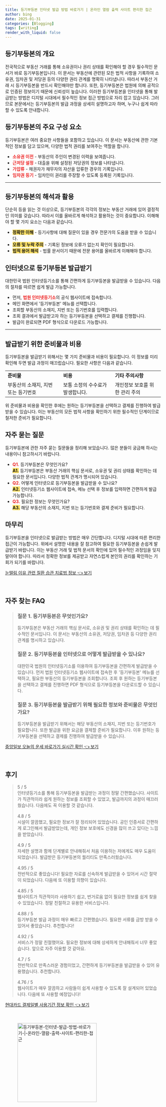 ```yaml
---
title: 등기부등본 인터넷 발급 방법 바로가기 | 온라인 열람 출력 사이트 편리한 접근
author: bing
date: 2025-01-31
categories: [Blogging]
tags: [writing]
render_with_liquid: false
---
```



<h2 id='등기부등본의 개요'>등기부등본의 개요</h2>

<p>전국적으로 부동산 거래를 통해 소유권이나 권리 상태를 확인해야 할 경우 필수적인 문서가 바로 등기부등본입니다. 이 문서는 부동산에 관련된 모든 법적 사항을 기록하여 소유권, 임차권 및 저당권 등의 다양한 권리 관계를 명확히 나타냅니다. 따라서 부동산 거래 시 등기부등본을 반드시 확인해야만 합니다. 또한, 등기부등본은 법원에 의해 공적으로 인증된 정보이기 때문에 신뢰성이 높습니다. 이러한 등기부등본을 인터넷을 통해 발급받는 방법은 디지털 시대에서 필수적인 정보 접근 방법으로 자리 잡고 있습니다. 그러므로 본문에서는 등기부등본의 발급 과정을 상세히 설명하고자 하며, 누구나 쉽게 따라 할 수 있도록 안내합니다.</p>

<h2 id='등기부등본의 주요 구성 요소'>등기부등본의 주요 구성 요소</h2>

<p>등기부등본은 여러 중요한 사항들을 포함하고 있습니다. 이 문서는 부동산에 관한 기본적인 정보를 담고 있으며, 다양한 법적 권리를 보여주는 역할을 합니다.</p>

<ul>
    <li><b><span style="color: #ee2323;">소유권 이전</span></b> - 부동산의 주인이 변경된 이력을 보여줍니다.</li>
    <li><b><span style="color: #ee2323;">근저당 설정</span></b> - 대출을 위해 설정된 저당권의 정보를 나타냅니다.</li>
    <li><b><span style="color: #ee2323;">가압류</span></b> - 채권자가 채무자의 자산을 압류한 경우의 기록입니다.</li>
    <li><b><span style="color: #ee2323;">임차권 등기</span></b> - 임차인이 권리를 주장할 수 있도록 등록된 기록입니다.</li>
</ul>

<hr />

<h2 id='등기부등본의 해석과 활용'>등기부등본의 해석과 활용</h2>

<p>단순히 등을 읽는 것 이상으로, 등기부등본의 각각의 정보는 부동산 거래에 있어 결정적인 의미를 갖습니다. 따라서 이를 올바르게 해석하고 활용하는 것이 중요합니다. 이해해야 할 몇 가지 요소는 다음과 같습니다.</p>

<ul>
    <li><b><span style="background-color: #ffe066;">정확한 이해</span></b> - 등기사항에 대해 질문이 있을 경우 전문가의 도움을 받을 수 있습니다.</li>
    <li><b><span style="background-color: #ffe066;">오류 및 누락 주의</span></b> - 기록된 정보에 오류가 없는지 확인이 필요합니다.</li>
    <li><b><span style="background-color: #ffe066;">법적 용어 해석</span></b> - 법률 문서이기 때문에 전문 용어를 올바르게 이해해야 합니다.</li>
</ul>

<h2 id='인터넷으로 등기부등본 발급받기'>인터넷으로 등기부등본 발급받기</h2>

<p>대한민국 법원 인터넷등기소를 통해 간편하게 등기부등본을 발급받을 수 있습니다. 다음의 절차를 따르면 쉽게 발급 가능합니다.</p>

<ul>
    <li>먼저, <b><span style="color: #ee2323;">법원 인터넷등기소</span></b>의 공식 웹사이트에 접속합니다.</li>
    <li>메인 화면에서 '등기부등본' 메뉴를 선택합니다.</li>
    <li>조회할 부동산의 소재지, 지번 또는 등기번호를 입력합니다.</li>
    <li>조회 결과에서 발급받고자 하는 등기부등본을 선택하고 결제를 진행합니다.</li>
    <li>발급이 완료되면 PDF 형식으로 다운로드 가능합니다.</li>
</ul>

<hr />

<h2 id='발급받기 위한 준비물과 비용'>발급받기 위한 준비물과 비용</h2>

<p>등기부등본을 발급받기 위해서는 몇 가지 준비물과 비용이 필요합니다. 이 정보를 미리 확인해 두면 발급 과정이 매끄럽습니다. 필요한 사항은 다음과 같습니다.</p>

<table>
    <tr>
        <td><b>준비물</b></td>
        <td><b>비용</b></td>
        <td><b>기타 주의사항</b></td>
    </tr>
    <tr>
        <td>부동산의 소재지, 지번 또는 등기번호</td>
        <td>보통 소정의 수수료가 발생합니다.</td>
        <td>개인정보 보호를 위한 관리 주의</td>
    </tr>
</table>

<p>위 준비물과 비용을 확인한 후에는 원하는 등기부등본을 선택하고 결제를 진행하여 발급받을 수 있습니다. 이는 부동산의 모든 법적 사항을 확인하기 위한 필수적인 단계이므로 철저한 준비가 필요합니다.</p>

<h2 id='자주 묻는 질문'>자주 묻는 질문</h2>

<p>등기부등본에 관한 자주 묻는 질문들을 정리해 보았습니다. 많은 분들이 궁금해 하시는 내용이니 참고하시기 바랍니다.</p>

<ul>
    <li><b><span style="color: #ee2323;">Q1.</span></b> 등기부등본은 무엇인가요?<br><b><span style="background-color: #ffe066;">A1.</span></b> 등기부등본은 부동산 거래의 핵심 문서로, 소유권 및 권리 상태를 확인하는 데 필요한 문서입니다. 다양한 법적 관계가 명시되어 있습니다.</li>
    <li><b><span style="color: #ee2323;">Q2.</span></b> 어떻게 인터넷으로 등기부등본을 발급받을 수 있나요?<br><b><span style="background-color: #ffe066;">A2.</span></b> 인터넷등기소 웹사이트에 접속, 메뉴 선택 후 정보를 입력하면 간편하게 발급 가능합니다.</li>
    <li><b><span style="color: #ee2323;">Q3.</span></b> 필요한 정보는 무엇인가요?<br><b><span style="background-color: #ffe066;">A3.</span></b> 해당 부동산의 소재지, 지번 또는 등기번호와 결제 준비가 필요합니다.</li>
</ul>

<h2 id='마무리'>마무리</h2>

<p>등기부등본을 인터넷으로 발급받는 방법은 매우 간단합니다. 디지털 시대에 따른 편리한 접근이 가능합니다. 위에서 설명한 내용을 잘 참고하여 필요한 등기부등본을 손쉽게 발급받기 바랍니다. 이는 부동산 거래 및 법적 문서의 확인에 있어 필수적인 과정임을 잊지 말아야 합니다. 따라서 정확한 정보를 제공받고 자연스럽게 본인의 권리를 확인하는 기회가 되기를 바랍니다.</p>


<p><a class="click-button" title="눈떨림 이유 관련 질환 습관 치료법 정보" href="https://aptwhite.github.io/posts/%EB%88%88%EB%96%A8%EB%A6%BC-%EC%9D%B4%EC%9C%A0-%EA%B4%80%EB%A0%A8-%EC%A7%88%ED%99%98-%EC%8A%B5%EA%B4%80-%EC%B9%98%EB%A3%8C%EB%B2%95-%EC%A0%95%EB%B3%B4/" rel="dofollow">눈떨림 이유 관련 질환 습관 치료법 정보 👈 보기</a></p><br>
<h2 id='자주_찾는_FAQ'>자주 찾는 FAQ</h2>
<div itemscope="" itemtype="https://schema.org/FAQPage"> 
<blockquote> 
<div itemscope="" itemprop="mainEntity" itemtype="https://schema.org/Question"> 
<h3 itemprop="name">질문 1. 등기부등본은 무엇인가요?</h3> 
<div itemscope="" itemprop="acceptedAnswer" itemtype="https://schema.org/Answer"> 
<span itemprop="text"> 
<p>등기부등본은 부동산 거래의 핵심 문서로, 소유권 및 권리 상태를 확인하는 데 필수적인 문서입니다. 이 문서는 부동산의 소유권, 저당권, 임차권 등 다양한 권리 관계를 명시하고 있습니다.</p> 
</span> 
</div> 
</div> 

<div itemscope="" itemprop="mainEntity" itemtype="https://schema.org/Question"> 
<h3 itemprop="name">질문 2. 등기부등본을 인터넷으로 어떻게 발급받을 수 있나요?</h3> 
<div itemscope="" itemprop="acceptedAnswer" itemtype="https://schema.org/Answer"> 
<span itemprop="text"> 
<p>대한민국 법원의 인터넷등기소를 이용하여 등기부등본을 간편하게 발급받을 수 있습니다. 먼저 법원 인터넷등기소 웹사이트에 접속한 후 '등기부등본' 메뉴를 선택하고, 필요한 부동산의 등기부등본을 조회합니다. 조회 후 원하는 등기부등본을 선택하고 결제를 진행하면 PDF 형식으로 등기부등본을 다운로드할 수 있습니다.</p> 
</span> 
</div> 
</div> 

<div itemscope="" itemprop="mainEntity" itemtype="https://schema.org/Question"> 
<h3 itemprop="name">질문 3. 등기부등본을 발급받기 위해 필요한 정보와 준비물은 무엇인가요?</h3> 
<div itemscope="" itemprop="acceptedAnswer" itemtype="https://schema.org/Answer"> 
<span itemprop="text"> 
<p>등기부등본을 발급받기 위해서는 해당 부동산의 소재지, 지번 또는 등기번호가 필요합니다. 또한 발급을 위한 요금을 결제할 준비가 필요합니다. 이후 원하는 등기부등본을 선택하고 결제를 진행하여 발급받을 수 있습니다.</p> 
</span> 
</div> 
</div> 
</blockquote> 
</div>
<p><a class="click-button" title="중앙일보 오늘의 운세 바로가기 실시간 확인" href="https://aptwhite.github.io/posts/%EC%A4%91%EC%95%99%EC%9D%BC%EB%B3%B4-%EC%98%A4%EB%8A%98%EC%9D%98-%EC%9A%B4%EC%84%B8-%EB%B0%94%EB%A1%9C%EA%B0%80%EA%B8%B0-%EC%8B%A4%EC%8B%9C%EA%B0%84-%ED%99%95%EC%9D%B8/" rel="dofollow">중앙일보 오늘의 운세 바로가기 실시간 확인 👈 보기</a></p><br>
<h2 id='후기'>후기</h2>
<div itemscope itemtype="https://schema.org/Product">
  <blockquote>
  <div itemprop="review" itemscope itemtype="https://schema.org/Review">
      <div itemprop="reviewRating" itemscope itemtype="https://schema.org/Rating"> <span itemprop="ratingValue">5</span> / <span itemprop="bestRating">5</span> </div>
      <span itemprop="reviewBody">인터넷등기소를 통해 등기부등본을 발급받는 과정이 정말 간편했습니다. 사이트가 직관적이라 쉽게 원하는 정보를 조회할 수 있었고, 발급까지의 과정이 매끄러웠습니다. 다음에도 꼭 이용할 것 같습니다.</span>
  </div>
  <br>
  <div itemprop="review" itemscope itemtype="https://schema.org/Review">
      <div itemprop="reviewRating" itemscope itemtype="https://schema.org/Rating"> <span itemprop="ratingValue">4.8</span> / <span itemprop="bestRating">5</span> </div>
      <span itemprop="reviewBody">시설이 깔끔했고, 필요한 정보가 잘 정리되어 있었습니다. 공인 인증서로 간편하게 로그인해서 발급받았는데, 개인 정보 보호에도 신경을 많이 쓰고 있다는 느낌을 받았습니다.</span>
  </div>
  <br>
  <div itemprop="review" itemscope itemtype="https://schema.org/Review">
      <div itemprop="reviewRating" itemscope itemtype="https://schema.org/Rating"> <span itemprop="ratingValue">4.9</span> / <span itemprop="bestRating">5</span> </div>
      <span itemprop="reviewBody">자세한 설명과 함께 단계별로 안내해줘서 처음 이용하는 저에게도 매우 도움이 되었습니다. 발급받은 등기부등본의 퀄리티도 만족스러웠습니다.</span>
  </div>
  <br>
  <div itemprop="review" itemscope itemtype="https://schema.org/Review">
      <div itemprop="reviewRating" itemscope itemtype="https://schema.org/Rating"> <span itemprop="ratingValue">4.95</span> / <span itemprop="bestRating">5</span> </div>
      <span itemprop="reviewBody">전반적으로 좋았습니다! 필요한 자료를 신속하게 발급받을 수 있어서 시간 절약이 되었습니다. 다음에 또 이용할 의향이 있습니다.</span>
  </div>
  <br>
  <div itemprop="review" itemscope itemtype="https://schema.org/Review">
      <div itemprop="reviewRating" itemscope itemtype="https://schema.org/Rating"> <span itemprop="ratingValue">4.85</span> / <span itemprop="bestRating">5</span> </div>
      <span itemprop="reviewBody">웹사이트가 직관적이라 사용하기 쉽고, 번거로움 없이 필요한 정보를 쉽게 찾을 수 있었습니다. 정말 친절하고 유용한 서비스입니다.</span>
  </div>
  <br>
  <div itemprop="review" itemscope itemtype="https://schema.org/Review">
      <div itemprop="reviewRating" itemscope itemtype="https://schema.org/Rating"> <span itemprop="ratingValue">4.88</span> / <span itemprop="bestRating">5</span> </div>
      <span itemprop="reviewBody">등기부등본 발급 과정이 매우 빠르고 간편했습니다. 필요한 서류를 금방 받을 수 있어서 좋았습니다. 추천합니다!</span>
  </div>
  <br>
  <div itemprop="review" itemscope itemtype="https://schema.org/Review">
      <div itemprop="reviewRating" itemscope itemtype="https://schema.org/Rating"> <span itemprop="ratingValue">4.92</span> / <span itemprop="bestRating">5</span> </div>
      <span itemprop="reviewBody">서비스가 정말 친절했어요. 필요한 정보에 대해 상세하게 안내해줘서 너무 좋았습니다. 앞으로 자주 이용할 것 같아요.</span>
  </div>
  <br>
  <div itemprop="review" itemscope itemtype="https://schema.org/Review">
      <div itemprop="reviewRating" itemscope itemtype="https://schema.org/Rating"> <span itemprop="ratingValue">4.7</span> / <span itemprop="bestRating">5</span> </div>
      <span itemprop="reviewBody">전반적으로 만족스러운 경험이었고, 간편하게 등기부등본을 발급받을 수 있어 유용했습니다. 추천합니다.</span>
  </div>
  <br>
  <div itemprop="review" itemscope itemtype="https://schema.org/Review">
      <div itemprop="reviewRating" itemscope itemtype="https://schema.org/Rating"> <span itemprop="ratingValue">4.76</span> / <span itemprop="bestRating">5</span> </div>
      <span itemprop="reviewBody">웹사이트가 매우 깔끔하고 사람들이 쉽게 사용할 수 있도록 잘 설계되어 있었습니다. 다음에 또 사용할 예정입니다!</span>
  </div>
  </blockquote>
</div>
<p><a class="click-button" title="현대카드 결제일별 사용기간 정보 확인" href="https://aptwhite.github.io/posts/%ED%98%84%EB%8C%80%EC%B9%B4%EB%93%9C-%EA%B2%B0%EC%A0%9C%EC%9D%BC%EB%B3%84-%EC%82%AC%EC%9A%A9%EA%B8%B0%EA%B0%84-%EC%A0%95%EB%B3%B4-%ED%99%95%EC%9D%B8/" rel="dofollow">현대카드 결제일별 사용기간 정보 확인 👈 보기</a></p><br>
<figure class="image"><img src="https://aptwhite.github.io/assets/img/thumbnail/등기부등본-인터넷-발급-방법-바로가기-|-온라인-열람-출력-사이트-편리한-접근.webp" alt="등기부등본-인터넷-발급-방법-바로가기-|-온라인-열람-출력-사이트-편리한-접근" width="256" height="256"></figure>